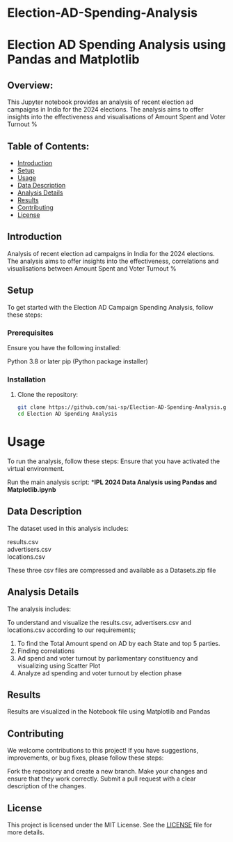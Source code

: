 # Election-AD-Spending-Analysis

# Election AD Spending Analysis using Pandas and Matplotlib

## Overview:
This Jupyter notebook provides an analysis of recent election ad campaigns in India for the 2024 elections. The analysis aims to offer insights into the effectiveness and visualisations of Amount Spent and Voter Turnout %

## Table of Contents:
- [Introduction](#Introduction)
- [Setup](#setup)
- [Usage](#usage)
- [Data Description](#data-description)
- [Analysis Details](#analysis-details)
- [Results](#Results)
- [Contributing](#contributing)
- [License](#license)

## Introduction

Analysis of recent election ad campaigns in India for the 2024 elections. The analysis aims to offer insights into the effectiveness, correlations and visualisations between Amount Spent and Voter Turnout %

## Setup

To get started with the Election AD Campaign Spending Analysis, follow these steps:

### Prerequisites
Ensure you have the following installed:

Python 3.8 or later
pip (Python package installer)

### Installation

1. Clone the repository:

   ```bash
   git clone https://github.com/sai-sp/Election-AD-Spending-Analysis.git
   cd Election AD Spending Analysis

# Usage

To run the analysis, follow these steps:
Ensure that you have activated the virtual environment.

Run the main analysis script: ***IPL 2024 Data Analysis using Pandas and Matplotlib.ipynb**

## Data Description

The dataset used in this analysis includes:

results.csv  
advertisers.csv  
locations.csv  

These three csv files are compressed and available as a Datasets.zip file

## Analysis Details

The analysis includes:

To understand and visualize the results.csv, advertisers.csv and locations.csv according to our requirements; 
1. To find the Total Amount spend on AD by each State and top 5 parties.
2. Finding correlations
3. Ad spend and voter turnout by parliamentary constituency and visualizing using Scatter Plot
4. Analyze ad spending and voter turnout by election phase

## Results

Results are visualized in the Notebook file using Matplotlib and Pandas

## Contributing
We welcome contributions to this project! If you have suggestions, improvements, or bug fixes, please follow these steps:

Fork the repository and create a new branch.
Make your changes and ensure that they work correctly.
Submit a pull request with a clear description of the changes.

## License
This project is licensed under the MIT License. See the [LICENSE](https://github.com/sai-sp/Election-AD-Spending-Analysis/tree/main?tab=MIT-1-ov-file#MIT-1-ov-file) file for more details.
